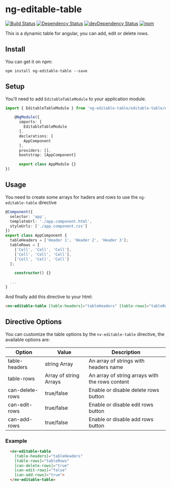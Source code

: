 # ng-editable-table

[![Build Status][travis-badge]][travis-badge-url]
[![Dependency Status][david-badge]][david-badge-url]
[![devDependency Status][david-dev-badge]][david-dev-badge-url]
[![npm][npm-badge]][npm-badge-url]


This is a dynamic table for angular, you can add, edit or delete rows.

## Install

You can get it on npm:

`npm install ng-editable-table --save`


## Setup

You'll need to add `EditableTableModule` to your application module.

```typescript
import { EditableTableModule } from 'ng-editable-table/editable-table/editable-table.module';

    @NgModule({
      imports: [
        EditableTableModule
      ],
      declarations: [
        AppComponent
      ],
      providers: [],
      bootstrap: [AppComponent]

      export class AppModule {}
})
```

## Usage
You need to create some arrays for haders and rows to use the `ng-editable-table` directive

```typescript
@Component({
  selector: 'app',
  templateUrl: './app.component.html',
  styleUrls: ['./app.component.css']
})
export class AppComponent {
  tableHeaders = ['Header 1', 'Header 2', 'Header 3'];
  tableRows = [
    ['Cell', 'Cell', 'Cell'],
    ['Cell', 'Cell', 'Cell'],
    ['Cell', 'Cell', 'Cell']
  ];

    constructor() {}

  ...
}
```

And finally add this directive to your html:

```html
<nv-editable-table [table-headers]="tableHeaders" [table-rows]="tableRows" ></nv-editable-table>
```

## Directive Options

You can customize the table options by the `nv-editable-table` directive, the available options are:

|       Option      | Value                  | Description                                    |
| ----------------- |------------------------|------------------------------------------------|
| table-headers     | string Array           | An array of strings with headers name          |
| table-rows        | Array of string Arrays | An array of string arrays with the rows content|
| can-delete-rows   | true/false             | Enable or disable delete rows button           |
| can-edit-rows     | true/false             | Enable or disable edit rows button             |
| can-add-rows      | true/false             | Enable or disable add rows button              |

### Example
```html
  <nv-editable-table 
    [table-headers]="tableHeaders" 
    [table-rows]="tableRows"
    [can-delete-rows]="true"
    [can-edit-rows]="false"
    [can-add-rows]="true">
  </nv-editable-table>
```

[travis-badge]: https://travis-ci.org/BennyFranco/ng-editable-table.svg?branch=master
[travis-badge-url]: https://travis-ci.org/BennyFranco/ng-editable-table
[david-badge]: https://david-dm.org/BennyFranco/ng-editable-table.svg
[david-badge-url]: https://david-dm.org/BennyFranco/ng-editable-table
[david-dev-badge]: https://david-dm.org/BennyFranco/ng-editable-table/dev-status.svg
[david-dev-badge-url]: https://david-dm.org/BennyFranco/ng-editable-table?type=dev
[npm-badge]: https://img.shields.io/badge/npm-v0.0.2-brightgreen.svg
[npm-badge-url]: https://www.npmjs.com/package/ng-editable-table